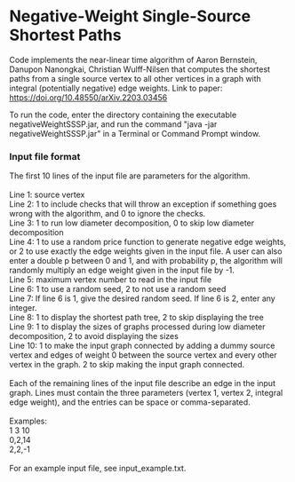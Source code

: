# Negative-Weight Single-Source Shortest Paths
Code implements the near-linear time algorithm of Aaron Bernstein, Danupon Nanongkai, Christian Wulff-Nilsen that computes the shortest paths from a single source vertex to all other vertices in a graph with integral (potentially negative) edge weights. Link to paper: https://doi.org/10.48550/arXiv.2203.03456

To run the code, enter the directory containing the executable negativeWeightSSSP.jar, and run the command "java -jar negativeWeightSSSP.jar" in a Terminal or Command Prompt window.

### Input file format
The first 10 lines of the input file are parameters for the algorithm. <br/>
<br/>
Line 1: source vertex <br/>
Line 2: 1 to include checks that will throw an exception if something goes wrong with the algorithm, and 0 to ignore the checks. <br/>
Line 3: 1 to run low diameter decomposition, 0 to skip low diameter decomposition <br/>
Line 4: 1 to use a random price function to generate negative edge weights, or 2 to use exactly the edge weights given in the input file. A user can also enter a double p between 0 and 1, and with probability p, the algorithm will randomly multiply an edge weight given in the input file by -1. <br/>
Line 5: maximum vertex number to read in the input file <br/>
Line 6: 1 to use a random seed, 2 to not use a random seed <br/>
Line 7: If line 6 is 1, give the desired random seed. If line 6 is 2, enter any integer. <br/>
Line 8: 1 to display the shortest path tree, 2 to skip displaying the tree <br/>
Line 9: 1 to display the sizes of graphs processed during low diameter decomposition, 2 to avoid displaying the sizes <br/>
Line 10: 1 to make the input graph connected by adding a dummy source vertex and edges of weight 0 between the source vertex and every other vertex in the graph. 2 to skip making the input graph connected. <br/>
<br/>
Each of the remaining lines of the input file describe an edge in the input graph. Lines must contain the three parameters (vertex 1, vertex 2, integral edge weight), and the entries can be space or comma-separated. <br/>
<br/>
Examples: <br/>
1 3 10 <br/>
0,2,14 <br/>
2,2,-1 <br/>
<br/>
For an example input file, see input_example.txt.